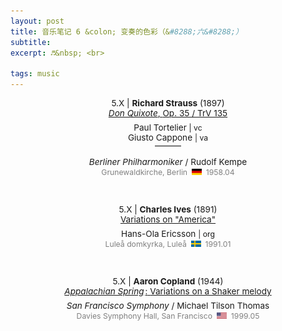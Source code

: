 ```yaml
---
layout: post
title: 音乐笔记 6 &colon; 变奏的色彩（&#8288;六&#8288;）
subtitle: 
excerpt: ♬&nbsp; <br>

tags: music
---
```



<p style="text-align:center; font-size:0.97em">
	5.X | <b>Richard Strauss</b> (1897) <br>
<a href='https://www.youtube.com/watch?v=uOYELHlIJ6g&list=OLAK5uy_nAopJqhKjcxbS9AkqVK6oN8I9HoM-ippI&index=1'>
	<i>Don Quixote</i>, <nobr>Op. 35 / TrV 135</nobr> </a> </p>

<p style="margin-bottom:-0.5em"> </p>

<p style="text-align:center; font-size:0.97em">
	Paul Tortelier 
	<span style="font-size:0.9em">| vc</span> <br> 
	Giusto Cappone
	<span style="font-size:0.9em">| va</span> </p>

<p style="text-align:center; margin-bottom:-0.25em; margin-top:-1.25em"> ——— </p>

<p style="text-align:center; font-size:0.97em"> 
<i>Berliner Philharmoniker</i> / <nobr>Rudolf Kempe</nobr> <br>
<span style="font-size:0.9em; color:grey">
	Grunewaldkirche, <nobr>Berlin &nbsp;<img src="/assets/img/flags/de.png" height="10.5" width="16"/>&nbsp; 1958.04 </nobr></span> </p>

<br>



<p style="text-align:center; font-size:0.97em">
	5.X | <b>Charles Ives</b> (1891) <br>
<a href='https://www.youtube.com/watch?v=OiMJWU2_RTQ&list=OLAK5uy_lHgl5xNg4sWwgx2S6cUsAKJr2GFOMomxc&index=1'>
	Variations on "America" </a> </p>

<p style="margin-bottom:-0.5em"> </p>

<p style="text-align:center; font-size:0.97em"> 
	Hans-Ola Ericsson 
	<span style="font-size:0.9em">| org</span> <br> 
<span style="font-size:0.9em; color:grey">
	Luleå domkyrka, <nobr>Luleå &nbsp;<img src="/assets/img/flags/sv.png" height="10.5" width="16"/>&nbsp; 1991.01 </nobr></span> </p>

<br>



<p style="text-align:center; font-size:0.97em">
	5.X | <b>Aaron Copland</b> (1944) <br>
<a href='https://www.youtube.com/watch?v=XiMI0c41ycM&list=OLAK5uy_n8t9nTdBqatT-J9YEFmowe91wjeksT-Ps&index=2&t=1129s'>
	<i>Appalachian Spring</i><span style="margin-left:0.15em">:</span> <nobr>Variations on a Shaker melody</nobr> </a> </p>

<p style="margin-bottom:-0.5em"> </p>

<p style="text-align:center; font-size:0.97em">
<i>San Francisco Symphony</i> / <nobr>Michael Tilson Thomas</nobr> <br>
<span style="font-size:0.9em; color:grey">
	Davies Symphony Hall, <nobr>San Francisco &nbsp;<img src="/assets/img/flags/us.png" height="10.5" width="16"/>&nbsp; 1999.05 </nobr></span> </p>

<br>







